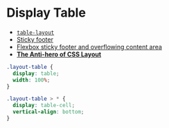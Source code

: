 # Display Table

* [`table-layout`](https://developer.mozilla.org/en-US/docs/Web/CSS/table-layout)
* [Sticky footer](http://galengidman.com/2014/03/25/responsive-flexible-height-sticky-footers-in-css/)
* [Flexbox sticky footer and overflowing content area](http://stackoverflow.com/questions/20493621/the-flexbox-sticky-footer-and-the-overflowing-content-area)
* [**The Anti-hero of CSS Layout**](http://colintoh.com/blog/display-table-anti-hero)

```scss
.layout-table {
  display: table;
  width: 100%;}

.layout-table > * {
  display: table-cell;
  vertical-align: bottom;}
```